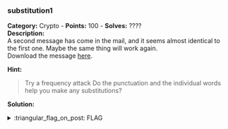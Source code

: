 ### substitution1
**Category:** Crypto - **Points:** 100 - **Solves:** ????  
**Description:**  
A second message has come in the mail, and it seems almost identical to the first one. Maybe the same thing will work again.  
Download the message [here](./message.txt/).  

**Hint:**
> Try a frequency attack
> Do the punctuation and the individual words help you make any substitutions?

**Solution:**  


<details>
  <summary>:triangular_flag_on_post: FLAG</summary>

  ```
  picoCTF{}
  ```
</details>
